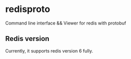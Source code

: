 # redisproto
Command line interface &amp;&amp; Viewer for redis with protobuf

## Redis version
Currently, it supports redis version 6 fully.
